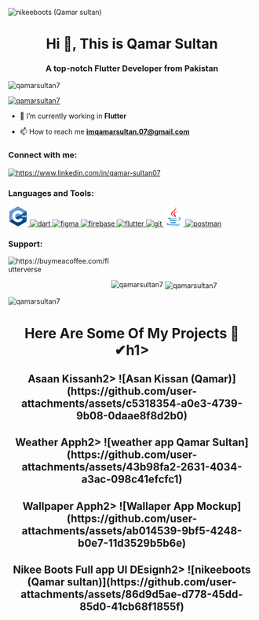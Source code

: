![nikeeboots (Qamar sultan)](https://github.com/user-attachments/assets/cde74e0c-41fd-4931-bdca-254cce110fd6)<h1 align="center">Hi 👋, This is Qamar Sultan</h1>
<h3 align="center">A top-notch Flutter Developer from Pakistan</h3>

<p align="left"> <img src="https://komarev.com/ghpvc/?username=qamarsultan7&label=Profile%20views&color=0e75b6&style=flat" alt="qamarsultan7" /> </p>

<p align="left"> <a href="https://github.com/ryo-ma/github-profile-trophy"><img src="https://github-profile-trophy.vercel.app/?username=qamarsultan7" alt="qamarsultan7" /></a> </p>

- 🔭 I’m currently working in **Flutter**

- 📫 How to reach me **imqamarsultan.07@gmail.com**

<h3 align="left">Connect with me:</h3>
<p align="left">
<a href="https://linkedin.com/in/qamar-sultan07" target="blank"><img align="center" src="https://raw.githubusercontent.com/rahuldkjain/github-profile-readme-generator/master/src/images/icons/Social/linked-in-alt.svg" alt="https://www.linkedin.com/in/qamar-sultan07" height="30" width="40" /></a>
</p>

<h3 align="left">Languages and Tools:</h3>
<p align="left"> <a href="https://www.w3schools.com/cpp/" target="_blank" rel="noreferrer"> <img src="https://raw.githubusercontent.com/devicons/devicon/master/icons/cplusplus/cplusplus-original.svg" alt="cplusplus" width="40" height="40"/> </a> <a href="https://dart.dev" target="_blank" rel="noreferrer"> <img src="https://www.vectorlogo.zone/logos/dartlang/dartlang-icon.svg" alt="dart" width="40" height="40"/> </a> <a href="https://www.figma.com/" target="_blank" rel="noreferrer"> <img src="https://www.vectorlogo.zone/logos/figma/figma-icon.svg" alt="figma" width="40" height="40"/> </a> <a href="https://firebase.google.com/" target="_blank" rel="noreferrer"> <img src="https://www.vectorlogo.zone/logos/firebase/firebase-icon.svg" alt="firebase" width="40" height="40"/> </a> <a href="https://flutter.dev" target="_blank" rel="noreferrer"> <img src="https://www.vectorlogo.zone/logos/flutterio/flutterio-icon.svg" alt="flutter" width="40" height="40"/> </a> <a href="https://git-scm.com/" target="_blank" rel="noreferrer"> <img src="https://www.vectorlogo.zone/logos/git-scm/git-scm-icon.svg" alt="git" width="40" height="40"/> </a> <a href="https://www.java.com" target="_blank" rel="noreferrer"> <img src="https://raw.githubusercontent.com/devicons/devicon/master/icons/java/java-original.svg" alt="java" width="40" height="40"/> </a> <a href="https://postman.com" target="_blank" rel="noreferrer"> <img src="https://www.vectorlogo.zone/logos/getpostman/getpostman-icon.svg" alt="postman" width="40" height="40"/> </a> </p>

<h3 align="left">Support:</h3>
<p><a href="https://www.buymeacoffee.com/flutterverse"> <img align="left" src="https://cdn.buymeacoffee.com/buttons/v2/default-yellow.png" height="50" width="210" alt="https://buymeacoffee.com/flutterverse" /></a></p><br><br>

<p><img align="left" src="https://github-readme-stats.vercel.app/api/top-langs?username=qamarsultan7&show_icons=true&locale=en&layout=compact" alt="qamarsultan7" /></p>

<p>&nbsp;<img align="center" src="https://github-readme-stats.vercel.app/api?username=qamarsultan7&show_icons=true&locale=en" alt="qamarsultan7" /></p>

<p><img align="center" src="https://github-readme-streak-stats.herokuapp.com/?user=qamarsultan7&" alt="qamarsultan7" /></p>



<h1 align="center">Here Are Some Of My Projects 💎✔h1>
<h2 align="center">Asaan Kissanh2>
![Asan Kissan (Qamar)](https://github.com/user-attachments/assets/c5318354-a0e3-4739-9b08-0daae8f8d2b0)
<h2 align="center">Weather Apph2>
![weather app Qamar Sultan](https://github.com/user-attachments/assets/43b98fa2-2631-4034-a3ac-098c41efcfc1)
<h2 align="center">Wallpaper Apph2>
![Wallaper App Mockup](https://github.com/user-attachments/assets/ab014539-9bf5-4248-b0e7-11d3529b5b6e)
<h2 align="center">Nikee Boots Full app UI DEsignh2>
![nikeeboots (Qamar sultan)](https://github.com/user-attachments/assets/86d9d5ae-d778-45dd-85d0-41cb68f1855f)
